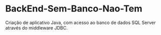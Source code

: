 # BackEnd-Sem-Banco-Nao-Tem
Criação de aplicativo Java, com acesso ao banco de dados SQL Server através do middleware JDBC.
